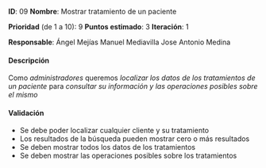 **ID**: 09
**Nombre**: Mostrar tratamiento de un paciente

**Prioridad** (de 1 a 10): 9
**Puntos estimado**: 3
**Iteración**: 1

**Responsable**: Ángel Mejías
                Manuel Mediavilla
                Jose Antonio Medina

#### Descripción

Como *administradores* queremos *localizar los datos de los tratamientos de un paciente* para *consultar su información y las operaciones posibles sobre el
mismo*

#### Validación

* Se debe poder localizar cualquier cliente y su tratamiento
* Los resultados de la búsqueda pueden mostrar cero o más
resultados
* Se deben mostrar todos los datos de los tratamientos
* Se deben mostrar las operaciones posibles sobre los tratamientos

